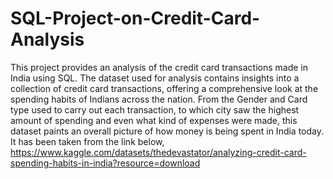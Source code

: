 # SQL-Project-on-Credit-Card-Analysis
This project provides an analysis of the credit card transactions made in India using SQL. 
The dataset used for analysis contains insights into a collection of credit card transactions, offering a comprehensive look at the spending habits of Indians across the nation. From the Gender and Card type used to carry out each transaction, to which city saw the highest amount of spending and even what kind of expenses were made, this dataset paints an overall picture of how money is being spent in India today.
It has been taken from the link below, 
https://www.kaggle.com/datasets/thedevastator/analyzing-credit-card-spending-habits-in-india?resource=download

